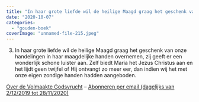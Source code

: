 ```yaml
---
title: "In haar grote liefde wil de heilige Maagd graag het geschenk van onze handelingen in haar maagdelijke handen overnemen"
date: "2020-10-07"
categories: 
  - "gouden-boek"
coverImage: "unnamed-file-215.jpeg"
---
```


3) In haar grote liefde wil de heilige Maagd graag het geschenk van onze handelingen in haar maagdelijke handen overnemen, zij geeft er een wonderlijk schone luister aan. Zelf biedt Maria het Jezus Christus aan en het lijdt geen twijfel of Hij ontvangt zo meer eer, dan indien wij het met onze eigen zondige handen hadden aangeboden.

[Over de Volmaakte Godsvrucht](/blog/een-jaar-lang-volmaakte-godsvrucht/) – [Abonneren per email (dagelijks van 2/12/2019 tot 28/11/2020)](http://eepurl.com/9RKvX)
